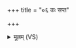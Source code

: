 +++
title = "०६ कः सप्त"

+++
<details><summary>मूलम् (VS)</summary>

कः स॒प्त खानि॒ वि त॑तर्द शी॒र्षणि॒ कर्णा॑वि॒मौ नासि॑के॒ चक्ष॑णी॒ मुख॑म्।  
येषां॑ पुरु॒त्रा वि॑ज॒यस्य॑ म॒ह्मनि॒ चतु॑ष्पादो द्वि॒पदो॑ यन्ति॒ याम॑म् ॥
</details>
